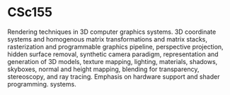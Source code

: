 # CSc155

Rendering techniques in 3D computer graphics systems. 3D coordinate systems and
homogenous matrix transformations and matrix stacks, rasterization and programmable
graphics pipeline, perspective projection, hidden surface removal, synthetic camera paradigm,
representation and generation of 3D models, texture mapping, lighting, materials, shadows,
skyboxes, normal and height mapping, blending for transparency, stereoscopy, and ray tracing.
Emphasis on hardware support and shader programming. systems. 
